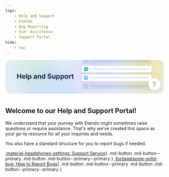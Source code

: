 ```yaml
---
tags:
    - Help and Support
    - Etendo
    - Bug Reporting
    - User Assistance
    - Support Portal
hide:
    - toc
---
```

![help-and-support.png](../assets/help-and-support/overview/help-and-support.png)

# 
## Welcome to our Help and Support Portal!

We understand that your journey with Etendo might sometimes raise questions or require assistance. That's why we've created this space as your go-to resource for all your inquiries and needs.

You also have a standard structure for you to report bugs if needed.

[:material-headphones-settings: Support Service](../help-and-support/support-service.md){ .md-button .md-button--primary .md-button .md-button--primary--primary }
[:fontawesome-solid-bug: How to Report Bugs](../help-and-support/how-to-report-bugs.md){ .md-button .md-button--primary .md-button .md-button--primary--primary }
